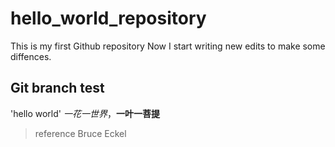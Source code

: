 # hello_world_repository
This is my first Github repository
Now I start writing new edits to make some diffences.
## Git branch test
'hello world'
*一花一世界*，**一叶一菩提**
> reference Bruce Eckel
